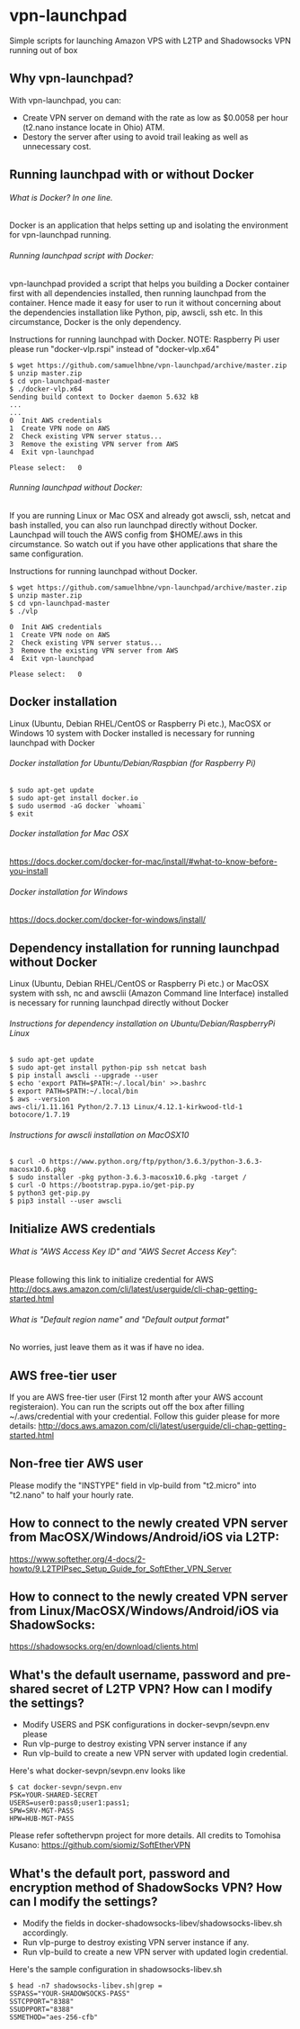 # vpn-launchpad
Simple scripts for launching Amazon VPS with L2TP and Shadowsocks VPN running out of box


## Why vpn-launchpad?
With vpn-launchpad, you can:
 - Create VPN server on demand with the rate as low as $0.0058 per hour (t2.nano instance locate in Ohio) ATM.
 - Destory the server after using to avoid trail leaking as well as unnecessary cost.

## Running launchpad with or without Docker
###### What is Docker? In one line.
Docker is an application that helps setting up and isolating the environment for vpn-launchpad running.

###### Running launchpad script with Docker:
vpn-launchpad provided a script that helps you building a Docker container first with all dependencies installed, then running launchpad from the container. Hence made it easy for user to run it without concerning about the dependencies installation like Python, pip, awscli, ssh etc. In this circumstance, Docker is the only dependency.

Instructions for running launchpad with Docker. NOTE: Raspberry Pi user please run "docker-vlp.rspi" instead of "docker-vlp.x64"

```
$ wget https://github.com/samuelhbne/vpn-launchpad/archive/master.zip
$ unzip master.zip
$ cd vpn-launchpad-master
$ ./docker-vlp.x64 
Sending build context to Docker daemon 5.632 kB
...
...
0  Init AWS credentials
1  Create VPN node on AWS
2  Check existing VPN server status...
3  Remove the existing VPN server from AWS
4  Exit vpn-launchpad

Please select:	 0
```

###### Running launchpad without Docker:
If you are running Linux or Mac OSX and already got awscli, ssh, netcat and bash installed, you can also run launchpad directly without Docker. Launchpad will touch the AWS config from $HOME/.aws in this circumstance. So watch out if you have other applications that share the same configuration.

Instructions for running launchpad without Docker.

```
$ wget https://github.com/samuelhbne/vpn-launchpad/archive/master.zip
$ unzip master.zip
$ cd vpn-launchpad-master
$ ./vlp

0  Init AWS credentials
1  Create VPN node on AWS
2  Check existing VPN server status...
3  Remove the existing VPN server from AWS
4  Exit vpn-launchpad

Please select:	 0
```


## Docker installation
Linux (Ubuntu, Debian RHEL/CentOS or Raspberry Pi etc.), MacOSX or Windows 10 system with Docker installed is necessary for running launchpad with Docker
###### Docker installation for Ubuntu/Debian/Raspbian (for Raspberry Pi)
```
$ sudo apt-get update
$ sudo apt-get install docker.io
$ sudo usermod -aG docker `whoami`
$ exit
```
###### Docker installation for Mac OSX
<https://docs.docker.com/docker-for-mac/install/#what-to-know-before-you-install>
###### Docker installation for Windows
<https://docs.docker.com/docker-for-windows/install/>


## Dependency installation for running launchpad without Docker
Linux (Ubuntu, Debian RHEL/CentOS or Raspberry Pi etc.) or MacOSX system with ssh, nc and awsclii (Amazon Command line Interface) installed is necessary for running launchpad directly without Docker

###### Instructions for dependency installation on Ubuntu/Debian/RaspberryPi Linux
```
$ sudo apt-get update
$ sudo apt-get install python-pip ssh netcat bash
$ pip install awscli --upgrade --user
$ echo 'export PATH=$PATH:~/.local/bin' >>.bashrc 
$ export PATH=$PATH:~/.local/bin
$ aws --version
aws-cli/1.11.161 Python/2.7.13 Linux/4.12.1-kirkwood-tld-1 botocore/1.7.19
```

###### Instructions for awscli installation on MacOSX10
```
$ curl -O https://www.python.org/ftp/python/3.6.3/python-3.6.3-macosx10.6.pkg
$ sudo installer -pkg python-3.6.3-macosx10.6.pkg -target /
$ curl -O https://bootstrap.pypa.io/get-pip.py
$ python3 get-pip.py
$ pip3 install --user awscli
```


## Initialize AWS credentials
###### What is "AWS Access Key ID" and "AWS Secret Access Key":
Please following this link to initialize credential for AWS
<http://docs.aws.amazon.com/cli/latest/userguide/cli-chap-getting-started.html>
###### What is "Default region name" and "Default output format"
No worries, just leave them as it was if have no idea.


## AWS free-tier user
If you are AWS free-tier user (First 12 month after your AWS account registeraion). You can run the scripts out off the box after filling ~/.aws/credential with your credential. Follow this guider please for more details:
<http://docs.aws.amazon.com/cli/latest/userguide/cli-chap-getting-started.html>


## Non-free tier AWS user
Please modify the "INSTYPE" field in vlp-build from "t2.micro" into "t2.nano" to half your hourly rate.


## How to connect to the newly created VPN server from MacOSX/Windows/Android/iOS via L2TP:
<https://www.softether.org/4-docs/2-howto/9.L2TPIPsec_Setup_Guide_for_SoftEther_VPN_Server>


## How to connect to the newly created VPN server from Linux/MacOSX/Windows/Android/iOS via ShadowSocks:
<https://shadowsocks.org/en/download/clients.html>


## What's the default username, password and pre-shared secret of L2TP VPN? How can I modify the  settings?
 - Modify USERS and PSK configurations in docker-sevpn/sevpn.env please
 - Run vlp-purge to destroy existing VPN server instance if any
 - Run vlp-build to create a new VPN server with updated login credential.

Here's what docker-sevpn/sevpn.env looks like
```
$ cat docker-sevpn/sevpn.env
PSK=YOUR-SHARED-SECRET
USERS=user0:pass0;user1:pass1;
SPW=SRV-MGT-PASS
HPW=HUB-MGT-PASS
```
Please refer softethervpn project for more details. All credits to Tomohisa Kusano:
<https://github.com/siomiz/SoftEtherVPN>


## What's the default port, password and encryption method of ShadowSocks VPN? How can I modify the  settings?
 - Modify the fields in docker-shadowsocks-libev/shadowsocks-libev.sh accordingly.
 - Run vlp-purge to destroy existing VPN server instance if any.
 - Run vlp-build to create a new VPN server with updated login credential.

Here's the sample configuration in shadowsocks-libev.sh
```
$ head -n7 shadowsocks-libev.sh|grep =
SSPASS="YOUR-SHADOWSOCKS-PASS"
SSTCPPORT="8388"
SSUDPPORT="8388"
SSMETHOD="aes-256-cfb"
```
